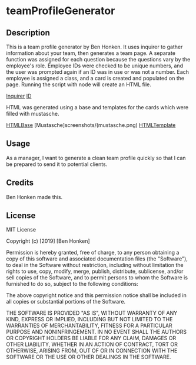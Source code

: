 # teamProfileGenerator


## Description

This is a team profile generator by Ben Honken.  It uses inquirer to gather information about your team, then generates a team page.  A separate function was assigned for each question because the questions vary by the employee's role.  Employee IDs were checked to be unique numbers, and the user was prompted again if an ID was in use or was not a number.  Each employee is assigned a class, and a card is created and populated on the page.  Running the script with node will create an HTML file.  

[Inquirer](screenshots/inquirer.png)
[ID](screenshots/id.png)

HTML was generated using a base and templates for the cards which were filled with mustasche.  

[HTMLBase](screenshots/htmlBase.png)
[Mustasche]screenshots/(mustasche.png)
[HTMLTemplate](screenshots/htmlTemplate.png)


## Usage

As a manager, I want to generate a clean team profile quickly so that I can be prepared to send it to potential clients.

## Credits

Ben Honken made this.

## License

MIT License

Copyright (c) [2019] [Ben Honken]

Permission is hereby granted, free of charge, to any person obtaining a copy
of this software and associated documentation files (the "Software"), to deal
in the Software without restriction, including without limitation the rights
to use, copy, modify, merge, publish, distribute, sublicense, and/or sell
copies of the Software, and to permit persons to whom the Software is
furnished to do so, subject to the following conditions:

The above copyright notice and this permission notice shall be included in all
copies or substantial portions of the Software.

THE SOFTWARE IS PROVIDED "AS IS", WITHOUT WARRANTY OF ANY KIND, EXPRESS OR
IMPLIED, INCLUDING BUT NOT LIMITED TO THE WARRANTIES OF MERCHANTABILITY,
FITNESS FOR A PARTICULAR PURPOSE AND NONINFRINGEMENT. IN NO EVENT SHALL THE
AUTHORS OR COPYRIGHT HOLDERS BE LIABLE FOR ANY CLAIM, DAMAGES OR OTHER
LIABILITY, WHETHER IN AN ACTION OF CONTRACT, TORT OR OTHERWISE, ARISING FROM,
OUT OF OR IN CONNECTION WITH THE SOFTWARE OR THE USE OR OTHER DEALINGS IN THE
SOFTWARE.
